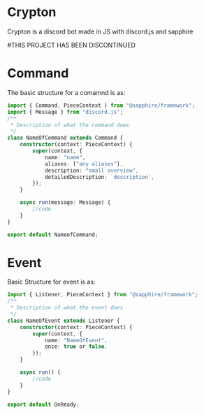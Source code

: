 # Crypton
Crypton is a discord bot made in JS with discord.js and sapphire

#THIS PROJECT HAS BEEN DISCONTINUED

# Command
The basic structure for a comamnd is as:
```ts
import { Command, PieceContext } from "@sapphire/framework";
import { Message } from "discord.js";
/**
 * Description of what the command does
 */
class NameOfCommand extends Command {
    constructor(context: PieceContext) {
        super(context, {
            name: "name",
            aliases: ["any aliases"],
            description: "small overview",
            detailedDescription: `description`,
        });
    }

    async run(message: Message) {
        //code
    }
}

export default NameofCommand;
```
# Event
Basic Structure for event is as:
```ts
import { Listener, PieceContext } from "@sapphire/framework";
/**
 * Description of what the event does
 */
class NameOfEvent extends Listener {
    constructor(context: PieceContext) {
        super(context, {
            name: "NameOfEvent",
            once: true or false,
        });
    }

    async run() {
        //code
    }
}

export default OnReady;
```
